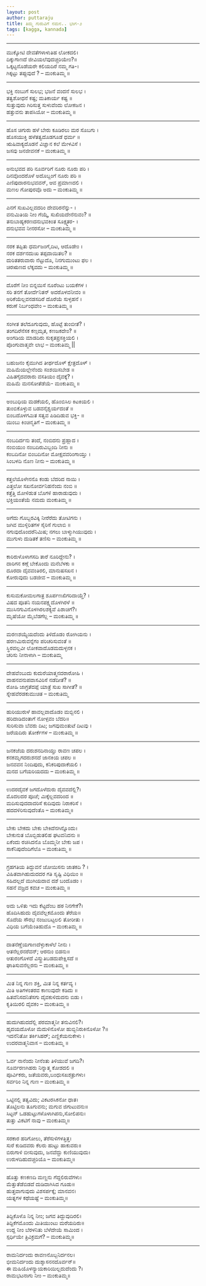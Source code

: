 ```yaml
---
layout: post
author: puttaraju
title: ತಿಮ್ಮ ಗುರುವಿಗೆ ನಮನ.. ಭಾಗ-೨
tags: [kagga, kannada]
---
```


***  
ಮುಕ್ಕೋಟಿ ದೇವತೆಗಳಾಳುತಿಹ ಲೋಕದಲಿ।  
ದಿಕ್ಕುಗಾಣದೆ ಜೀವಿಯಲೆವುದಚ್ಚರಿಯೇಂ?॥  
ಒಕ್ಕಟ್ಟನೊಡೆಯರೇ ಕಲಿಯದಿರೆ ನಮ್ಮ ಗತಿ-।  
ಗಿಕ್ಕಟ್ಟು ತಪ್ಪುವುದೆ ? – ಮಂಕುತಿಮ್ಮ ॥  
***  
ಭಕ್ತಿ ನಂಬುಗೆ ಸುಲಭ; ಭಜನೆ ವಂದನೆ ಸುಲಭ ।  
ತತ್ವಶೋಧನೆ ಕಷ್ಟ; ಮತಿಕಾರ್ಯ ಕಷ್ಟ ॥  
ಸುತ್ತುವುದು ಗಿರಿಸುತ್ತ ಸುಳುವೆಂದು ಲೋಕಜನ ।  
ಹತ್ತುವನು ತಾಪಸಿಯೋ – ಮಂಕುತಿಮ್ಮ ॥  
***  
ಹೊಸ ಚಿಗುರು ಹಳೆ ಬೇರು ಕೂಡಿರಲು ಮರ ಸೊಬಗು ।  
ಹೊಸಯುಕ್ತಿ ಹಳೆತತ್ವದೊಡಗೂಡೆ ಧರ್ಮ ॥  
ಋಷಿವಾಕ್ಯದೊಡನೆ ವಿಜ್ಞಾನ ಕಲೆ ಮೇಳವಿಸೆ ।  
ಜಸವು ಜನಜೀವನಕೆ – ಮಂಕುತಿಮ್ಮ ॥  
***  
ಅನುಭವದ ಪರಿ ನೂರ್ವರಿಗೆ ನೂರು ನೂರು ಪರಿ ।  
ದಿನವೊಂದರೊಳೆ ಅದೊಬ್ಬಂಗೆ ನೂರು ಪರಿ ॥  
ಎಣಿಪುದಾರನುಭವವನ್, ಆವ ಪ್ರಮಾಣದಲಿ ।  
ಮಣಲ ಗೋಪುರವೊ ಅದು – ಮಂಕುತಿಮ್ಮ ॥  
***  
ಎನಗೆ ಸುಖವಿಲ್ಲವದರಿಂ ದೇವರಿರನೆನ್ನು- ।  
ವನುಮಿತಿಯ ನೀಂ ಗೆಯ್ಕೆ, ಸುಖಿಯದೇನೆನುವಂ? ॥  
ತನುಬಾಹ್ಯಕರಣದನುಭವಕಿಂತ ಸೂಕ್ಷ್ಮತರ- ।  
ದನುಭವವ ನೀನರಸೋ – ಮಂಕುತಿಮ್ಮ ॥  
***  
ನರಕ ತಪ್ಪಿತು ಧರ್ಮಜಂಗೆ,ದಿಟ, ಆದೊಡೇಂ ।  
ನರಕ ದರ್ಶನದುಃಖ ತಪ್ಪದಾಯಿತಲ? ॥  
ದುರಿತತರುವಾರು ನೆಟ್ಟುದೊ, ನಿನಗುಮುಂಟು ಫಲ ।  
ಚಿರಋಣದ ಲೆಕ್ಕವದು – ಮಂಕುತಿಮ್ಮ ॥  
***  
ದೊರೆಗೆ ನೀಂ ಬಿನ್ನಯಿಸೆ ನೂರೆಂಟು ಬಯಕೆಗಳ ।  
ಸರಿ ತನಗೆ ತೋರ್ದೆನಿತನ್ ಅದರೊಳವನೀವಂ ॥  
ಅರಿಕೆಯೆಲ್ಲವನಡಸದಿರೆ ದೊರೆಯೆ ಸುಳ್ಳಹನೆ ।  
ಕರುಣೆ ನಿರ್ಬಂಧವೇಂ – ಮಂಕುತಿಮ್ಮ ॥  
***  
ಸಂಗೀತ ತಲೆದೂಗುವುದು, ಹೊಟ್ಟೆ ತುಂಬೀತೆ? ।  
ತಂಗದಿರೆನೆಸಕ ಕಣ್ಗಮೃತ, ಕಣಜಕದೇಂ? ॥  
ಅಂಗಡಿಯ ಮಾಡದಿರು ಸುಕೃತಪ್ರಸಕ್ತಿಯಲಿ ।  
ಪೊಂಗುವಾತ್ಮವೇ ಲಾಭ – ಮಂಕುತಿಮ್ಮ ||
***  
ಬಹುಜನಂ ಕೈಮುಗಿದ ತೀರ್ಥದೊಳ್ ಕ್ಷೇತ್ರದೊಳ್ ।  
ಮಹಿಮೆಯಲ್ಲೇನೆಂದು ಸಂಶಯಿಸಬೇಡ ॥  
ವಿಹಿತಗೈದವರಾರು ವಸತಿಯಂ ದೈವಕ್ಕೆ? ।  
ಮಹಿಮೆ ಮನಸೋತೆಡೆಯೆ- ಮಂಕುತಿಮ್ಮ ॥  
***  
ಅಂಬುಧಿಯ ಮಡಕೆಯಲಿ, ಹೊಂಬಿಸಿಲ ಕಿಟಕಿಯಲಿ ।  
ತುಂಬಿಕೊಳ್ಳುವ ಬಡವನೈಶ್ವರ್ಯದಂತೆ ॥  
ಬಿಂಬದೊಳಗಮಿತ ಸತ್ವವ ಪಿಡಿದಿಡುವ ಭಕ್ತಿ- ॥  
ಯಿಂಬು ಕಿಂಚಿನ್ಮತಿಗೆ – ಮಂಕುತಿಮ್ಮ ॥  
***  
ನಂಬದಿರ್ದನು ತಂದೆ, ನಂಬಿದನು ಪ್ರಹ್ಲಾದ ।  
ನಂಬಿಯುಂ ನಂಬದಿರುವಿಬ್ಬಂದಿ ನೀನು ॥  
ಕಂಬದಿನೋ ಬಿಂಬದಿನೋ ಮೋಕ್ಷವವರಿಂಗಾಯ್ತು ।  
ಸಿಂಬಳದಿ ನೊಣ ನೀನು – ಮಂಕುತಿಮ್ಮ ॥  
***  
ಕತ್ತಲೆಯೊಳೇನನೊ ಕಂಡು ಬೆದರಿದ ನಾಯಿ ।  
ಎತ್ತಲೋ ಸಖನೋರ್ವನಿಹನೆಂದು ನಂಬಿ ॥  
ಕತ್ತೆತ್ತಿ ಮೋಳಿಡುತ ಬೊಗಳಿ ಹಾರಾಡುವುದು ।  
ಭಕ್ತಿಯಂತೆಯೆ ನಮದು ಮಂಕುತಿಮ್ಮ ॥  
***  
ಅಗೆದು ಗೊಬ್ಬರವಿಕ್ಕಿ ನೀರೆರೆದು ತೋಟಿಗನು ।  
ಜಗಿವ ಮುಳ್ಳಿರಿತಗಳ ಸೈರಿಸೆ ಗುಲಾಬಿ ॥  
ನಗುವುದೊಂದರೆನಿಮಿಷ; ನಗಲು ಬಾಳ್ಮುಗಿಯುವುದು ।  
ಮುಗುಳು ದುಡಿತಕೆ ತಣಿಸು – ಮಂಕುತಿಮ್ಮ ॥  
***  
ಕಾರಿರುಳೊಳಾಗಸದಿ ತಾರೆ ನೂರಿದ್ದೇನು? ।  
ದಾರಿಗನ ಕಣ್ಗೆ ಬೇಕೊಂದು ಮನೆಬೆಳಕು ॥  
ದೂರದಾ ದೈವವಂತಿರಲಿ, ಮಾನುಷಸಖನ ।  
ಕೋರುವುದು ಬಡಜೀವ – ಮಂಕುತಿಮ್ಮ ॥  
***  
ಕುಸುಮಕೋಮಲಗಾತ್ರ ಶೂರ್ಪಣಖಿಗರಿದಾಯ್ತೆ? ।  
ವಿಷದ ಪೂತನಿ ನಯನಪಕ್ಷ್ಮದೊಳಗಿರಳೆ ॥  
ಮುಸಿನಗುವಿನೊಳಗಿರಲಶಕ್ಯವೆ ಪಿಶಾಚಿಗೆ?।  
ಮೃಷೆಯೋ ಮೈಬೆಡಗೆಲ್ಲ – ಮಂಕುತಿಮ್ಮ ॥  
***  
ಮರಣಶಯ್ಯೆಯದೆಂದು ತಿಳಿದೊಡಂ ರೋಗಿಯನು ।  
ಹರಣಮಿರುವನ್ನೆಗಂ ಪರಿಚರಿಸುವಂತೆ ॥  
ಸ್ಥಿರವಲ್ಲವೀ ಲೋಕವಾದೊಡಮದುಳ್ಳನಕ ।  
ಚರಿಸು ನೀನಾಳಾಗಿ – ಮಂಕುತಿಮ್ಮ
***  
ದೇಹವೆಂಬುದು ಕುದುರೆಯಾತ್ಮನದರಾರೋಹಿ ।  
ವಾಹನವನುಪವಾಸವಿರಿಸೆ ನಡೆದೀತೆ? ॥  
ರೋಹಿ ಜಾಗ್ರತೆದಪ್ಪೆ ಯಾತ್ರೆ ಸುಖ ಸಾಗೀತೆ? ॥  
ಸ್ನೇಹವೆರಡಕುಮುಚಿತ – ಮಂಕುತಿಮ್ಮ
***  
ಹುರಿಯುರುಳೆ ಹಾವಲ್ಲವಾದೊಡಂ ಮಬ್ಬಿನಲಿ ।  
ಹರಿದಾಡಿದಂತಾಗೆ ನೋಳ್ಪವಂ ಬೆದರಿ॥  
ಸುರಿಸುವಾ ಬೆವರು ದಿಟ; ಜಗವುಮಂತುಟೆ ದಿಟವು ।  
ಜರೆಯದಿರು ತೋರ್ಕೆಗಳ – ಮಂಕುತಿಮ್ಮ ॥  
***  
ಜನಕಜೆಯ ದರುಶನದಿನಾಯ್ತು ರಾವಣ ಚಪಲ ।  
ಕನಕಮೃಗದರುಶನದೆ ಜಾನಕಿಯ ಚಪಲ ॥  
ಜನವವನ ನಿಂದಿಪುದು, ಕನಿಕರಿಪುದಾಕೆಯಲಿ ।  
ಮನದ ಬಗೆಯರಿಯದದು – ಮಂಕುತಿಮ್ಮ ॥  
***  
ಉದರದೈವಕೆ ಜಗದೊಳೆದುರು ದೈವವದೆಲ್ಲಿ?।  
ಮೊದಲದರ ಪೂಜೆ; ಮಿಕ್ಕೆಲ್ಲವದರಿಂದ ॥  
ಮದಿಸುವುದದಾದರಿಸೆ ಕುದಿವುದು ನಿರಾಕರಿಸೆ ।  
ಹದದಳಿರಿಸುವುದೆಂತೊ – ಮಂಕುತಿಮ್ಮ॥  
***  
ಬೇಕು ಬೇಕದು ಬೇಕು ಬೇಕಿದೆನಗಿನ್ನೊಂದು।  
ಬೇಕುನುತ ಬೊಬ್ಬಿಡುತಲಿಹ ಘಟವನಿದನು ॥  
ಏಕೆಂದು ರಚಿಸಿದನೊ ಬೊಮ್ಮನೀ ಬೇಕು ಜಪ ।  
ಸಾಕೆನಿಪುದೆಂದಿಗೆಲೊ – ಮಂಕುತಿಮ್ಮ ॥  
***  
ಗ್ರಹಗತಿಯ ತಿದ್ದುವನೆ ಜೋಯಿಸನು ಜಾತಕದಿ ? ।  
ವಿಹಿತವಾಗಿಹುದುದದರ ಗತಿ ಸೃಷ್ಟಿ ವಿಧಿಯಿಂ ॥  
ಸಹಿದಲ್ಲದೆ ಮುಗಿಯದಾವ ದಶೆ ಬಂದೊಡಂ ।  
ಸಹನೆ ವಜ್ರದ ಕವಚ – ಮಂಕುತಿಮ್ಮ ॥  
***  
ಅದು ಒಳಿತು ಇದು ಕೆಟ್ಟದೆಂಬ ಹಠ ನಿನಗೇಕೆ?।  
ಹೊದಿಸಿಹುದು ದೈವವೆಲ್ಲಕಮೊಂದು ತೆರೆಯ॥  
ಸೊದೆಯ ಸೌರಭ ನಂಜುಬಟ್ಟಲಲಿ ತೋರೀತು ।  
ವಿಧಿಯ ಬಗೆಯೆಂತಿಹುದೊ – ಮಂಕುತಿಮ್ಮ ॥  
***  
ದಾತನೆಣ್ಣೆಯಗಾಣದೆಳ್ಳುಕಾಳೆಲೆ ನೀನು ।  
ಆತನೆಲ್ಲರನರೆವನ್; ಆರನುಂ ಬಿಡನು॥  
ಆತುರಂಗೊಳದೆ ವಿಸ್ಮ್ರುತಿಬಡದುಪೇಕ್ಷಿಸದೆ ॥  
ಘಾತಿಸುವನೆಲ್ಲರನು – ಮಂಕುತಿಮ್ಮ ॥  
***  
ಮಿತ ನಿನ್ನ ಗುಣ ಶಕ್ತಿ, ಮಿತ ನಿನ್ನ ಕರ್ತವ್ಯ ।  
ಮಿತಿ ಅತಿಗಳಂತರವ ಕಾಣುವುದೇ ಕಡಿದು ॥  
ಹಿತವೆನಿಸದನಿತೆಸಗು ದೈವಕುಳಿದುದನು ಬಿಡು ।  
ಕೃತಿಯಿರಲಿ ದೈವಕಂ – ಮಂಕುತಿಮ್ಮ ॥  
***  
ಹುದುಗಿಹುದದೆಲ್ಲಿ ಪರಮಾತ್ಮನೀ ತನುವಿನಲಿ?।  
ಹೃದಯದೊಳೋ ಮೆದುಳಿನೊಳೋ ಹುಬ್ಬಿನಿರುಕಿನೊಳೋ ?॥  
ಇದನೆನಿತೋ ತರ್ಕಿಸಿಹರ್; ಎಣ್ಣಿಕೆಯನುಕೇಳು ।  
ಉದರವಾತ್ಮನಿವಾಸ – ಮಂಕುತಿಮ್ಮ ॥  
***  
ಓರ್ವ ನಾನೆಂದು ನೀನೆಂತು ತಿಳಿಯುವೆ ಜಗದಿ?।  
ನೂರ್ವರಣಗಿಹರು ನಿನ್ನಾತ್ಮ ಕೋಶದಲಿ ॥  
ಪೂರ್ವಿಕರು, ಜತೆಯವರು,ಬಂಧುಸಖಶತ್ರುಗಳು।  
ಸರ್ವರಿಂ ನಿನ್ನ ಗುಣ – ಮಂಕುತಿಮ್ಮ ॥  
***  
ಒಟ್ಟಿನಲ್ಲಿ ತತ್ವವಿದು; ವಿಕಟರಸಿಕನೋ ಧಾತ।  
ತೊಟ್ಟಿಲನು ತೂಗುವನು; ಮಗುವ ಜಿಗುಟುವನು॥  
ಸಿಟ್ಟನ್ ಒಡಹುಟ್ಟುಗಳೊಳಾಗಿಪನು,ಸೋಲಿಪನು।  
ತುತ್ತು ವಿಕಟಿಗೆ ನಾವು – ಮಂಕುತಿಮ್ಮ॥  
***  
ಸರಕಾರ ಹರಿಗೋಲು, ತೆರೆಸುಳಿಗಳತ್ತಿತ್ತ।  
ಸುರೆ ಕುಡಿದವರು ಕೆಲರು ಹುಟ್ಟು ಹಾಕುವರು॥  
ಬಿರುಗಾಳಿ ಬೀಸುವುದು, ಜನವೆದ್ದು ಕುಣಿಯುವುದು।  
ಉರುಳದಿಹುದಚ್ಚರಿಯೊ – ಮಂಕುತಿಮ್ಮ॥  
***  
ಹೊತ್ತು ಕಣಕಣದಿ ಮಣ್ಣನು ಗೆದ್ದಲಿರುವೆಗಳು।  
ಮೆತ್ತುತೆಡೆಬಿಡದೆ ದುಡಿದಾಗಿಸಿದ ಗೂಡು॥  
ಹುತ್ತವಾಗುವುದು ವಿಶಸರ್ಪಕ್ಕೆ; ಮಾನವನ।  
ಯತ್ನಗಳ ಕಥೆಯಷ್ಟೆ – ಮಂಕುತಿಮ್ಮ॥  
***  
ತಿದ್ದಿಕೊಳೊ ನಿನ್ನ ನೀಂ; ಜಗವ ತಿದ್ದುವುದಿರಲಿ।  
ತಿದ್ದಿಕೆಗಮೊಂದು ಮಿತಿಯುಂಟು ಮರೆಯದಿರು॥  
ಉದ್ದ ನೀಂ ಬೆರಳನಿತು ಬೆಳೆದೇಯೆ ಸಾಮಿಂದ ।  
ಸ್ಪರ್ಧಿಯೇ ತ್ರಿವಿಕ್ರಮಗೆ? – ಮಂಕುತಿಮ್ಮ॥  
***  
ರಾಮನಿರ್ದಂದು ರಾವಣನೊಬ್ಬನಿರ್ದನಲ।  
ಭೀಮನಿರ್ದಂದು ದುಶ್ಶಾಸನನದೊರ್ವನ್॥  
ಈ ಮಹಿಯೊಳನ್ಯಾಯಕಾರಿಯಿಲ್ಲದುದೆಂದು ?।  
ರಾಮಭಟನಾಗು ನೀಂ – ಮಂಕುತಿಮ್ಮ॥  
